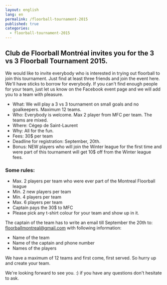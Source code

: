 ```yaml
---
layout: english
lang: en
permalink: /floorball-tournament-2015
published: true
categories:
  - floorball-tournament-2015
---
```


## Club de Floorball Montréal invites you for the 3 vs 3 Floorball Tournament 2015.

We would like to invite everybody who is interested in trying out floorball to
join this tournament. Just find at least three friends and join the event
here. We'll have sticks to borrow for everybody. If you can't find enough
people for your team, just let us know on the Facebook event page and we will
add you to a team with pleasure.

  - What: We will play a 3 vs 3 tournament on small goals and no goalkeepers. Maximum 12 teams.
  - Who: Everybody is welcome. Max 2 player from MFC per team. The teams are mixed.
  - Where: Cégep de Saint-Laurent
  - Why: All for the fun.
  - Fees: 30$ per team
  - Deadline for registration: September, 20th.
  - Bonus: NEW players who will join the Winter league for the first time and were part of this
    tournament will get 10$ off from the Winter league fees.

### Some rules:

  - Max. 2 players per team who were ever part of the Montreal Floorball league
  - Min. 2 new players per team
  - Min. 4 players per team
  - Max. 6 players per team
  - Captain pays the 30$ to MFC
  - Please pick any t-shirt colour for your team and show up in it.


The captain of the team has to write an email till September the 20th to:
floorballmontreal@gmail.com with following information:

 - Name of the team
 - Name of the captain and phone number
 - Names of the players

We have a maximum of 12 teams and first come, first served. So hurry up and
create your team.

We're looking forward to see you. :)
if you have any questions don't hesitate to ask.
